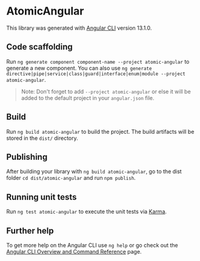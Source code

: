 # AtomicAngular

This library was generated with [Angular CLI](https://github.com/angular/angular-cli) version 13.1.0.

## Code scaffolding

Run `ng generate component component-name --project atomic-angular` to generate a new component. You can also use `ng generate directive|pipe|service|class|guard|interface|enum|module --project atomic-angular`.
> Note: Don't forget to add `--project atomic-angular` or else it will be added to the default project in your `angular.json` file. 

## Build

Run `ng build atomic-angular` to build the project. The build artifacts will be stored in the `dist/` directory.

## Publishing

After building your library with `ng build atomic-angular`, go to the dist folder `cd dist/atomic-angular` and run `npm publish`.

## Running unit tests

Run `ng test atomic-angular` to execute the unit tests via [Karma](https://karma-runner.github.io).

## Further help

To get more help on the Angular CLI use `ng help` or go check out the [Angular CLI Overview and Command Reference](https://angular.io/cli) page.
